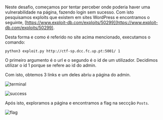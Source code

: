 Neste desafio, começamos por tentar perceber onde poderia haver uma vulnerabilidade na página, fazendo login sem sucesso. Com isto pesquisamos exploits que existem em sites WordPress e encontramos o seguinte, [https://www.exploit-db.com/exploits/50299](https://www.exploit-db.com/exploits/50299).

Desta forma e como é referido no site acima mencionado, executamos o comando:

```python3 exploit.py http://ctf-sp.dcc.fc.up.pt:5001/ 1 ```

O primeiro argumento é o url e o segundo é o id de um utilizador. Decidimos utilizar o id 1 porque se refere ao id do admin.

Com isto, obtemos 3 links e um deles abriu a página do admin.

![terminal](https://github.com/DCC-FCUP-SP/sp2223-t01g06/assets/123839132/1752dfb4-e867-4bb0-849c-21c335ed0c35)

![success](https://github.com/DCC-FCUP-SP/sp2223-t01g06/assets/123839132/d0d1903b-cb4e-449a-bf54-6446e4ddae08)

Após isto, exploramos a página e encontramos a flag na seccção ```Posts```.

![flag](https://github.com/DCC-FCUP-SP/sp2223-t01g06/assets/123839132/aae01aa7-9343-435d-8b82-9e336ccf708a)
